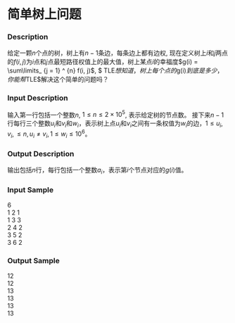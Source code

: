 # 简单树上问题

### Description

给定一颗$n$个点的树，树上有$n - 1$条边，每条边上都有边权, 现在定义树上$i$和$j$两点的$f(i, j)$为$i$点和$j$点最短路径权值上的最大值，树上某点$i$的幸福度$g(i) = \sum\limits_ {j = 1} ^ {n} f(i, j)$,  $ TLE$想知道，树上每个点的$g(i)$到底是多少，你能帮$TLE$解决这个简单的问题吗？

### Input Description

输入第一行包括一个整数$n$, $1 \leq n \leq 2\times10^5$, 表示给定树的节点数。
接下来$n-1$行每行三个整数$u_i$和$v_i$和$w_i$，表示树上点$u_i$和$v_i$之间有一条权值为$w_i$的边，$1 \leq u_i, v_i, \leq n, u_i\neq v_i, 1 \leq w_i \leq 10^6$。


### Output Description

输出包括$n$行，每行包括一个整数$a_i$，表示第$i$个节点对应的$g(i)$值。

### Input Sample

6<br>1 2 1<br>1 3 3<br>2 4 2<br>3 5 2<br>3 6 2

### Output Sample

12<br>12<br>13<br>13<br>13<br>13

